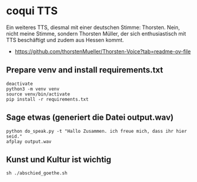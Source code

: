 # coqui TTS 

Ein weiteres TTS, diesmal mit einer deutschen Stimme: Thorsten. Nein, nicht meine Stimme, sondern Thorsten Müller,
der sich enthusiastisch mit TTS beschäftigt und zudem aus Hessen kommt.

- https://github.com/thorstenMueller/Thorsten-Voice?tab=readme-ov-file


## Prepare venv and install requirements.txt
```
deactivate
python3 -m venv venv
source venv/bin/activate
pip install -r requirements.txt

```

## Sage etwas (generiert die Datei output.wav)

```
python do_speak.py -t "Hallo Zusammen. ich freue mich, dass ihr hier seid."
afplay output.wav

```

## Kunst und Kultur ist wichtig

```
sh ./abschied_goethe.sh

```
